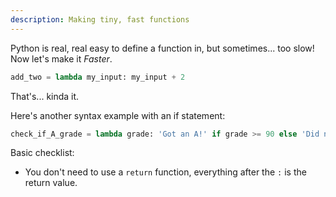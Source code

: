 ```yaml
---
description: Making tiny, fast functions
---
```


Python is real, real easy to define a function in, but sometimes... too slow!  Now let's make it _Faster_.

```python
add_two = lambda my_input: my_input + 2
```

That's... kinda it.

Here's another syntax example with an if statement:

```python
check_if_A_grade = lambda grade: 'Got an A!' if grade >= 90 else 'Did not get an A...'
```

Basic checklist:
* You don't need to use a `return` function, everything after the `:` is the return value.
